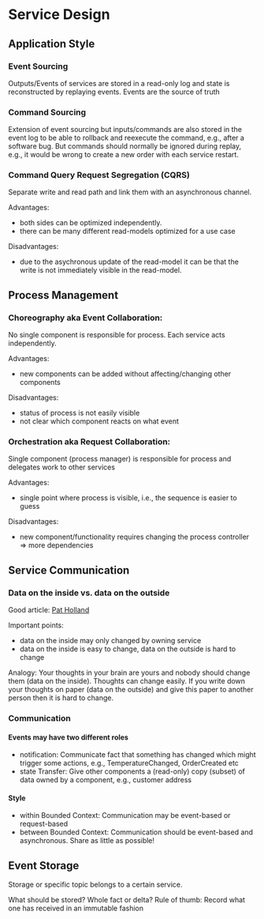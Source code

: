 # Service Design
## Application Style
### Event Sourcing
Outputs/Events of services are stored in a read-only log and state is reconstructed by replaying events. Events are the source of truth

### Command Sourcing
Extension of event sourcing but inputs/commands are also stored in the event log to be able to rollback and reexecute the command, e.g., after a software bug.
But commands should normally be ignored during replay, e.g., it would be wrong to create a new order with each service restart.

### Command Query Request Segregation (CQRS)
Separate write and read path and link them with an asynchronous channel.

Advantages:
- both sides can be optimized independently.
- there can be many different read-models optimized for a use case

Disadvantages:
- due to the asychronous update of the read-model it can be that the write is not immediately visible in the read-model.

## Process Management
### Choreography aka Event Collaboration: 
No single component is responsible for process. Each service acts independently.

Advantages:
- new components can be added without affecting/changing other components

Disadvantages:
- status of process is not easily visible
- not clear which component reacts on what event

### Orchestration aka Request Collaboration:
Single component (process manager) is responsible for process and delegates work to other services

Advantages:
- single point where process is visible, i.e., the sequence is easier to guess

Disadvantages:
- new component/functionality requires changing the process controller => more dependencies

## Service Communication
### Data on the inside vs. data on the outside
Good article: [Pat Holland](http://cidrdb.org/cidr2005/papers/P12.pdf)

Important points:
- data on the inside may only changed by owning service
- data on the inside is easy to change, data on the outside is hard to change

Analogy:
Your thoughts in your brain are yours and nobody should change them (data on the inside). Thoughts can change easily. If you write down your thoughts on paper (data on the outside) and give this paper to another person then it is hard to change.

### Communication
#### Events may have two different roles
- notification: Communicate fact that something has changed which might trigger some actions, e.g., TemperatureChanged, OrderCreated etc
- state Transfer: Give other components a (read-only) copy (subset) of data owned by a component, e.g., customer address

#### Style
- within Bounded Context: Communication may be event-based or request-based
- between Bounded Context: Communication should be event-based and asynchronous. Share as little as possible!

## Event Storage
Storage or specific topic belongs to a certain service. 

What should be stored? Whole fact or delta? Rule of thumb: Record what one has received in an immutable fashion

